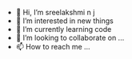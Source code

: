 - 👋 Hi, I’m sreelakshmi n j
- 👀 I’m interested in new things
- 🌱 I’m currently learning code
- 💞️ I’m looking to collaborate on ...
- 📫 How to reach me ...

<!---
sreelakshmi200021/sreelakshmi200021 is a ✨ special ✨ repository because its `README.md` (this file) appears on your GitHub profile.
You can click the Preview link to take a look at your changes.
--->
